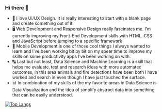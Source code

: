 ### Hi there 👋

* 📐 I love UI/UX Design. It is really interesting to start with a blank page and create something out of it.
* 🖥 Web Development and Responsive Design really fascinates me. I'm currently improving my Front-End Development skills with HTML, CSS and JavaScript before jumping to a specific framework
* 📱 Mobile Development is one of those cool things I always wanted to learn and I've been working bit by bit on my spear time to improve my skills on some productivity apps I've been working on with.
* 🔠 Last but not least, Data Science and Machine Learning is a skill that helps me evaluate, test and research ideas with more automated outcomes, in this area animals and fire detections have been both I have worked and search in even though I have just touched the surface.
* 📊 In combination of my skills of the my favorite areas in Data Science is Data Visualization and the idea of simplify abstract data into something that can be easily understood.

[![Top Langs](https://github-readme-stats.vercel.app/api/top-langs/?username=curet&layout=compact)](https://github.com/curet/github-readme-stats)

<!--
**curet/curet** is a ✨ _special_ ✨ repository because its `README.md` (this file) appears on your GitHub profile.


Here are some ideas to get you started:

* 🔭 I’m currently working on iOS Development
* 🌱 I’m currently learning SwiftUI
* 👯 I’m looking to collaborate on Machine Learning Projects
* 🤔 I’m looking for help with Web Development
- 💬 Ask me about ...
- 📫 How to reach me: ...
- 😄 Pronouns: ...
- ⚡ Fun fact: ...
-->


